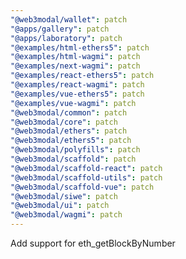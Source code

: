 ```yaml
---
"@web3modal/wallet": patch
"@apps/gallery": patch
"@apps/laboratory": patch
"@examples/html-ethers5": patch
"@examples/html-wagmi": patch
"@examples/next-wagmi": patch
"@examples/react-ethers5": patch
"@examples/react-wagmi": patch
"@examples/vue-ethers5": patch
"@examples/vue-wagmi": patch
"@web3modal/common": patch
"@web3modal/core": patch
"@web3modal/ethers": patch
"@web3modal/ethers5": patch
"@web3modal/polyfills": patch
"@web3modal/scaffold": patch
"@web3modal/scaffold-react": patch
"@web3modal/scaffold-utils": patch
"@web3modal/scaffold-vue": patch
"@web3modal/siwe": patch
"@web3modal/ui": patch
"@web3modal/wagmi": patch
---
```


Add support for eth_getBlockByNumber
